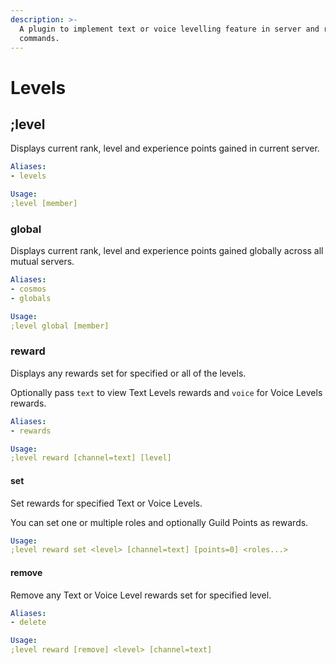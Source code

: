 ```yaml
---
description: >-
  A plugin to implement text or voice levelling feature in server and related
  commands.
---
```


# Levels

## ;level

Displays current rank, level and experience points gained in current server.

```yaml
Aliases:
- levels

Usage:
;level [member]
```

### global

Displays current rank, level and experience points gained globally across all mutual servers.

```yaml
Aliases:
- cosmos
- globals

Usage:
;level global [member]
```

### reward

Displays any rewards set for specified or all of the levels.
  
Optionally pass `text` to view Text Levels rewards and `voice` for Voice Levels rewards.

```yaml
Aliases:
- rewards

Usage:
;level reward [channel=text] [level]
```

#### set

Set rewards for specified Text or Voice Levels.
  
You can set one or multiple roles and optionally Guild Points as rewards.

```yaml
Usage:
;level reward set <level> [channel=text] [points=0] <roles...>
```

#### remove

Remove any Text or Voice Level rewards set for specified level.

```yaml
Aliases:
- delete

Usage:
;level reward [remove] <level> [channel=text]
```

